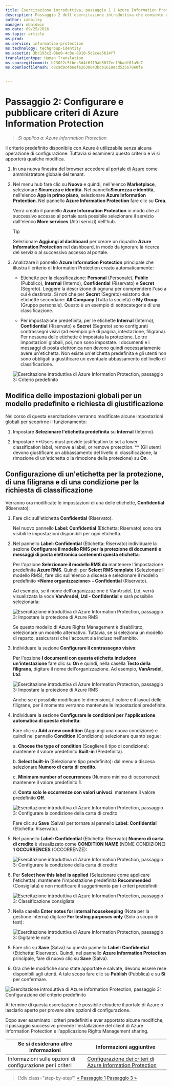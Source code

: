 ```yaml
---
title: Esercitazione introduttiva, passaggio 1 | Azure Information Protection
description: Passaggio 2 dell'esercitazione introduttiva che consente di provare rapidamente Microsoft Azure Information Protection nell'organizzazione. L'esecuzione dell'esercitazione richiede circa 30 minuti.
author: cabailey
manager: mbaldwin
ms.date: 09/25/2016
ms.topic: article
ms.prod: 
ms.service: information-protection
ms.technology: techgroup-identity
ms.assetid: 3bc193c2-0be0-4c8e-8910-5d2cee5b14f7
translationtype: Human Translation
ms.sourcegitcommit: b23022c5fbec3d4f6f19ab5017ecf9badf01a9e7
ms.openlocfilehash: c8cad9c4b6efe2630843bcb1618ecd535670e0fe


---
```


# Passaggio 2: Configurare e pubblicare criteri di Azure Information Protection

>*Si applica a: Azure Information Protection*

Il criterio predefinito disponibile con Azure è utilizzabile senza alcuna operazione di configurazione. Tuttavia si esaminerà questo criterio e vi si apporterà qualche modifica.

1. In una nuova finestra del browser accedere al [portale di Azure](https://portal.azure.com) come amministratore globale del tenant.

2. Nel menu hub fare clic su **Nuovo** e quindi, nell'elenco **Marketplace**, selezionare **Sicurezza e identità**. Nel pannello**Sicurezza e identità**, nell'elenco **App in primo piano**, selezionare **Azure Information Protection**. Nel pannello **Azure Information Protection** fare clic su **Crea**.

    Verrà creato il pannello **Azure Information Protection** in modo che al successivo accesso al portale sarà possibile selezionare il servizio dall'elenco **More services** (Altri servizi) dell'hub. 

    > [!TIP] 
    > Selezionare **Aggiungi al dashboard** per creare un riquadro **Azure Information Protection** nel dashboard, in modo da ignorare la ricerca del servizio al successivo accesso al portale.

3.  Analizzare il pannello **Azure Information Protection** principale che illustra il criterio di Information Protection creato automaticamente:
    
    - Etichette per la classificazione: **Personal** (Personale), **Public** (Pubblico), **Internal** (Interno), **Confidential** (Riservato) e **Secret** (Segreto). Leggere la descrizione di ognuna per comprendere l'uso a cui è destinata. Si noti che per **Secret** (Segreto) esistono due etichette secondarie: **All Company** (Tutta la società) e **My Group** (Gruppo personale). Questo è un esempio di sottocategorie di una classificazione.

    - Per impostazione predefinita, per le etichette **Internal** (Interno), **Confidential** (Riservato) e **Secret** (Segreto) sono configurati contrassegni visivi (ad esempio piè di pagina, intestazione, filigrana). Per nessuna delle etichette è impostata la protezione. Le tre impostazioni globali, poi, non sono impostate. I documenti e i messaggi di posta elettronica non devono quindi necessariamente avere un'etichetta. Non esiste un'etichetta predefinita e gli utenti non sono obbligati a giustificare un eventuale abbassamento del livello di classificazione.

    ![Esercitazione introduttiva di Azure Information Protection, passaggio 3: Criterio predefinito](../media/info-protect-policy.png)

## Modifica delle impostazioni globali per un modello predefinito e richiesta di giustificazione

Nel corso di questa esercitazione verranno modificate alcune impostazioni globali per scoprirne il funzionamento:

1. Impostare **Selezionare l'etichetta predefinita** su **Internal** (Interno).

2. Impostare **Users must provide justification to set a lower classification label, remove a label, or remove protection. ** (Gli utenti devono giustificare un abbassamento del livello di classificazione, la rimozione di un'etichetta o la rimozione della protezione) su **On**.

## Configurazione di un'etichetta per la protezione, di una filigrana e di una condizione per la richiesta di classificazione

Verranno ora modificate le impostazioni di una delle etichette, **Confidential** (Riservato):

1. Fare clic sull'etichetta **Confidential** (Riservato). 
    
    Nel nuovo pannello **Label: Confidential** (Etichetta: Riservato) sono ora visibili le impostazioni disponibili per ogni etichetta. 

2. Nel pannello **Label: Confidential** (Etichetta: Riservato) individuare la sezione **Configurare il modello RMS per la protezione di documenti e messaggi di posta elettronica contenenti questa etichetta**:
    
    Per l'opzione **Selezionare il modello RMS da** mantenere l'impostazione predefinita **Azure RMS**. Quindi, per **Select RMS template** (Selezionare il modello RMS), fare clic sull'elenco a discesa e selezionare il modello predefinito **\<Nome organizzazione> - Confidential** (Riservato). 
    
    Ad esempio, se il nome dell'organizzazione è VanArsdel, Ltd, verrà visualizzata la voce **VanArsdel, Ltd - Confidential** e sarà possibile selezionarla: 
    
    ![Esercitazione introduttiva di Azure Information Protection, passaggio 3: Impostare la protezione di Azure RMS](../media/step2-select-rms-template.png)
    
    Se questo modello di Azure Rights Management è disabilitato, selezionare un modello alternativo. Tuttavia, se si seleziona un modello di reparto, assicurarsi che l'account sia incluso nell'ambito.
    
3. Individuare la sezione **Configurare il contrassegno visivo**:
    
    Per l'opzione **I documenti con questa etichetta includono un'intestazione** fare clic su **On** e quindi, nella casella **Testo della filigrana**, digitare il nome dell'organizzazione. Ad esempio, **VanArsdel, Ltd**: 
    
    ![Esercitazione introduttiva di Azure Information Protection, passaggio 3: Impostare la protezione di Azure RMS](../media/step2-configure-watermark.png)
    
    Anche se è possibile modificare le dimensioni, il colore e il layout delle filigrane, per il momento verranno mantenute le impostazioni predefinite.
    
4. Individuare la sezione **Configurare le condizioni per l'applicazione automatica di questa etichetta**:
    
    Fare clic su **Add a new condition** (Aggiungi una nuova condizione) e quindi nel pannello **Condition** (Condizione) selezionare quanto segue:
    
    a. **Choose the type of condition** (Scegliere il tipo di condizione): mantenere il valore predefinito **Built-in** (Predefinita).
    
    b. **Select built-in** (Selezionare tipo predefinito): dal menu a discesa selezionare **Numero di carta di credito**.
    
    c. **Minimum number of occurrences** (Numero minimo di occorrenze): mantenere il valore predefinito **1**.
    
    d. **Conta solo le occorrenze con valori univoci**: mantenere il valore predefinito **Off**.
    
    ![Esercitazione introduttiva di Azure Information Protection, passaggio 3: Configurare la condizione della carta di credito](../media/step2-configure-condition.png)
    
    Fare clic su **Save** (Salva) per tornare al pannello **Label: Confidential** (Etichetta: Riservato).

5. Nel pannello **Label: Confidential** (Etichetta: Riservato) **Numero di carta di credito** è visualizzato come **CONDITION NAME** (NOME CONDIZIONE) **1** **OCCURRENCES** (OCCORRENZE):
    
    ![Esercitazione introduttiva di Azure Information Protection, passaggio 3: Configurare la condizione della carta di credito](../media/step2-see-condition.png)

6. Per **Select how this label is applied** (Selezionare come applicare l'etichetta): mantenere l'impostazione predefinita **Recommended** (Consigliata) e non modificare il suggerimento per i criteri predefiniti:
    
    ![Esercitazione introduttiva di Azure Information Protection, passaggio 3: Classificazione consigliata](../media/step2-keep-recommended.png)

7. Nella casella **Enter notes for internal housekeeping** (Note per la gestione interna) digitare **For testing purposes only** (Solo a scopo di test):
    
    ![Esercitazione introduttiva di Azure Information Protection, passaggio 3: Digitare le note](../media/step2-type-notes.png)

8. Fare clic su **Save** (Salva) su questo pannello **Label: Confidential** (Etichetta: Riservato). Quindi, nel pannello **Azure Information Protection** principale, fare di nuovo clic su **Save** (Salva).

9. Ora che le modifiche sono state apportate e salvate, devono essere rese disponibili agli utenti. A tale scopo fare clic su **Publish** (Pubblica) e su **Sì** per confermare.

![Esercitazione introduttiva di Azure Information Protection, passaggio 3: Configurazione del criterio predefinito](../media/info-protect-policy-configured.png)

Al termine di questa esercitazione è possibile chiudere il portale di Azure o lasciarlo aperto per provare altre opzioni di configurazione.

Dopo aver esaminato i criteri predefiniti e aver apportato alcune modifiche, il passaggio successivo prevede l'installazione del client di Azure Information Protection e l'applicazione Rights Management sharing.

|Se si desiderano altre informazioni|Informazioni aggiuntive|
|--------------------------------|--------------------------|
|Informazioni sulle opzioni di configurazione per i criteri|[Configurazione dei criteri di Azure Information Protection](../deploy-use/configure-policy.md)|


>[!div class="step-by-step"]
[&#171; Passaggio 1](infoprotect-tutorial-step1.md)
[Passaggio 3 &#187;](infoprotect-tutorial-step3.md)


<!--HONumber=Sep16_HO4-->


